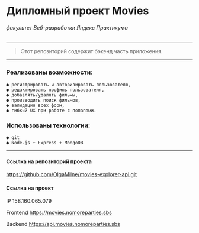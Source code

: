 # Дипломный проект Movies

###### *факультет Веб-разработки Яндекс Практикума* 
-----
> Этот репозиторий содержит бэкенд часть приложения.
-----


###  Реализованы возможности:
```
● регистрировать и авторизировать пользователя,
● редактировать профиль пользователя,
● добавлять/удалять фильмы,
● производить поиск фильмов,
● валидация всех форм,
● гибкий UX при работе с попапами.
```
###  Использованы технологии:
```
● git
● Node.js + Express + MongoDB
```
-----

#### Ссылка на репозиторий проекта
https://github.com/OlgaMilne/movies-explorer-api.git

#### Ссылка на проект

IP  158.160.065.079

Frontend https://movies.nomoreparties.sbs

Backend https://api.movies.nomoreparties.sbs
